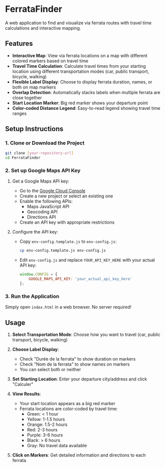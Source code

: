 # FerrataFinder

A web application to find and visualize via ferrata routes with travel time calculations and interactive mapping.

## Features

- **Interactive Map**: View via ferrata locations on a map with different colored markers based on travel time
- **Travel Time Calculation**: Calculate travel times from your starting location using different transportation modes (car, public transport, bicycle, walking)
- **Flexible Label Display**: Choose to display ferrata duration, names, or both on map markers
- **Overlap Detection**: Automatically stacks labels when multiple ferrata are close together
- **Start Location Marker**: Big red marker shows your departure point
- **Color-coded Distance Legend**: Easy-to-read legend showing travel time ranges

## Setup Instructions

### 1. Clone or Download the Project

```bash
git clone [your-repository-url]
cd FerrataFinder
```

### 2. Set up Google Maps API Key

1. Get a Google Maps API key:
   - Go to the [Google Cloud Console](https://console.cloud.google.com/)
   - Create a new project or select an existing one
   - Enable the following APIs:
     - Maps JavaScript API
     - Geocoding API
     - Directions API
   - Create an API key with appropriate restrictions

2. Configure the API key:
   - Copy `env-config.template.js` to `env-config.js`:
     ```bash
     cp env-config.template.js env-config.js
     ```
   - Edit `env-config.js` and replace `YOUR_API_KEY_HERE` with your actual API key:
     ```javascript
     window.CONFIG = {
         GOOGLE_MAPS_API_KEY: 'your_actual_api_key_here'
     };
     ```

### 3. Run the Application

Simply open `index.html` in a web browser. No server required!


## Usage

1. **Select Transportation Mode**: Choose how you want to travel (car, public transport, bicycle, walking)

2. **Choose Label Display**:
   - Check "Durée de la ferrata" to show duration on markers
   - Check "Nom de la ferrata" to show names on markers
   - You can select both or neither

3. **Set Starting Location**: Enter your departure city/address and click "Calculer"

4. **View Results**:
   - Your start location appears as a big red marker
   - Ferrata locations are color-coded by travel time:
     - Green: < 1 hour
     - Yellow: 1-1.5 hours
     - Orange: 1.5-2 hours
     - Red: 2-3 hours
     - Purple: 3-6 hours
     - Black: > 6 hours
     - Gray: No travel data available

5. **Click on Markers**: Get detailed information and directions to each ferrata

